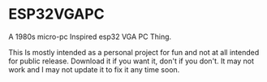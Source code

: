 # ESP32VGAPC
A 1980s micro-pc Inspired esp32 VGA PC Thing.

This Is mostly intended as a personal project for fun and not at all intended for public release.  Download it if you want it, don't if you don't. It may not work and I may not update it to fix it any time soon.
